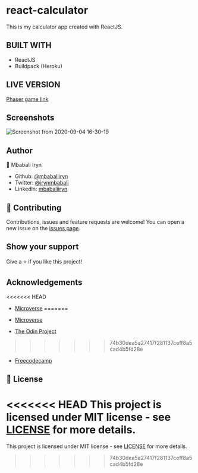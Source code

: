 # react-calculator

This is my calculator app created with ReactJS. 

## BUILT WITH
- ReactJS
- Buildpack (Heroku)


## LIVE VERSION

[Phaser game link](https://mbabaliiryn.github.io/react-calculator/)

## Screenshots

![Screenshot from 2020-09-04 16-30-19](https://user-images.githubusercontent.com/44978186/92244865-2df52100-eecc-11ea-9a52-ab40089fdf37.png)

## Author

👤 Mbabali Iryn

- Github: [@mbabaliiryn](https://github.com/mbabaliiryn)
- Twitter: [@irynmbabali](https://twitter.com/irynmbabali)
- Linkedln: [mbabaliiryn](https://www.linkedin.com/in/mbabaliiryn)


## 🤝 Contributing

Contributions, issues and feature requests are welcome!
You can open a new issue on the [issues page](https://github.com/OlukaDenis/fitaita/issues).

## Show your support

Give a ⭐️ if you like this project!

## Acknowledgements
<<<<<<< HEAD
- [Microverse](https://www.microverse.org/)
=======

- [Microverse](https://www.microverse.org/)
- [The Odin Project](https://www.theodinproject.com/)
>>>>>>> 74b30dea5a27417f281137ceff8a5cad4b5fd28e
- [Freecodecamp](http://freecodecamp.org/)

## 📝 License

<<<<<<< HEAD
This project is licensed under MIT license - see [LICENSE](/LICENSE) for more details.
=======
This project is licensed under MIT license - see [LICENSE](/LICENSE) for more details.
>>>>>>> 74b30dea5a27417f281137ceff8a5cad4b5fd28e
